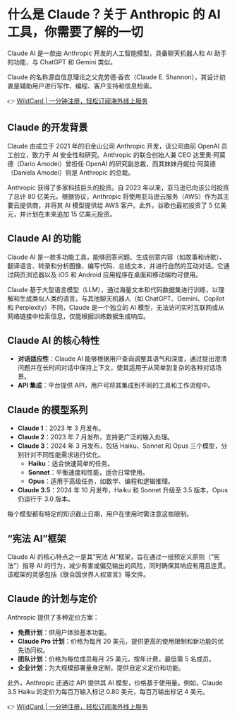 # 什么是 Claude？关于 Anthropic 的 AI 工具，你需要了解的一切

Claude AI 是一款由 Anthropic 开发的人工智能模型，具备聊天机器人和 AI 助手的功能，与 ChatGPT 和 Gemini 类似。

Claude 的名称源自信息理论之父克劳德·香农（Claude E. Shannon），其设计初衷是辅助用户进行写作、编程、客户支持和信息检索。

👉 [WildCard | 一分钟注册，轻松订阅海外线上服务](https://bbtdd.com/WildCard)

## Claude 的开发背景
Claude 由成立于 2021 年的旧金山公司 Anthropic 开发，该公司由前 OpenAI 员工创立，致力于 AI 安全性和研究。Anthropic 的联合创始人兼 CEO 达里奥·阿莫德（Dario Amodei）曾担任 OpenAI 的研究副总裁，而其妹妹丹妮拉·阿莫德（Daniela Amodei）则是 Anthropic 的总裁。

Anthropic 获得了多家科技巨头的投资。自 2023 年以来，亚马逊已向该公司投资了总计 80 亿美元。根据协议，Anthropic 将使用亚马逊云服务（AWS）作为其主要云提供商，并将其 AI 模型提供给 AWS 客户。此外，谷歌也最初投资了 5 亿美元，并计划在未来追加 15 亿美元投资。

## Claude AI 的功能
Claude AI 是一款多功能工具，能够回答问题、生成创意内容（如故事和诗歌）、翻译语言、转录和分析图像、编写代码、总结文本，并进行自然的互动对话。它通过网页浏览器以及 iOS 和 Android 应用程序在桌面和移动端均可使用。

Claude 基于大型语言模型（LLM），通过海量文本和代码数据集进行训练，以理解和生成类似人类的语言。与其他聊天机器人（如 ChatGPT、Gemini、Copilot 和 Perplexity）不同，Claude 是一个独立的 AI 模型，无法访问实时互联网或从网络链接中检索信息，仅能根据训练数据生成响应。

## Claude AI 的核心特性
- **对话适应性**：Claude AI 能够根据用户查询调整其语气和深度，通过提出澄清问题并在长时间对话中保持上下文，使其适用于从简单到复杂的各种对话场景。
- **API 集成**：平台提供 API，用户可将其集成到不同的工具和工作流程中。

## Claude 的模型系列
- **Claude 1**：2023 年 3 月发布。
- **Claude 2**：2023 年 7 月发布，支持更广泛的输入处理。
- **Claude 3**：2024 年 3 月发布，包括 Haiku、Sonnet 和 Opus 三个模型，分别针对不同性能需求进行优化。
  - **Haiku**：适合快速简单的任务。
  - **Sonnet**：平衡速度和性能，适合日常使用。
  - **Opus**：适用于高级任务，如数学、编程和逻辑推理。
- **Claude 3.5**：2024 年 10 月发布，Haiku 和 Sonnet 升级至 3.5 版本，Opus 仍运行于 3.0 版本。

每个模型都有特定的知识截止日期，用户在使用时需注意这些限制。

## “宪法 AI”框架
Claude AI 的核心特点之一是其“宪法 AI”框架，旨在通过一组预定义原则（“宪法”）指导 AI 的行为，减少有害或偏见输出的风险，同时确保其响应有用且连贯。该框架的灵感包括《联合国世界人权宣言》等文件。

## Claude 的计划与定价
Anthropic 提供了多种定价方案：
- **免费计划**：供用户体验基本功能。
- **Claude Pro 计划**：价格为每月 20 美元，提供更高的使用限制和新功能的优先访问权。
- **团队计划**：价格为每位成员每月 25 美元，按年计费，最低需 5 名成员。
- **企业计划**：为大规模部署量身定制，提供自定义定价和功能。

此外，Anthropic 还通过 API 提供其 AI 模型，价格基于使用量。例如，Claude 3.5 Haiku 的定价为每百万输入标记 0.80 美元，每百万输出标记 4 美元。

👉 [WildCard | 一分钟注册，轻松订阅海外线上服务](https://bbtdd.com/WildCard)